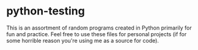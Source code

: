 # python-testing

This is an assortment of random programs created in Python primarily for fun and practice. Feel free to use these files for personal projects (if for some horrible reason you're using me as a source for code).
